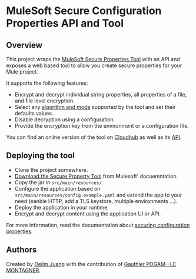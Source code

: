 # MuleSoft Secure Configuration Properties API and Tool

## Overview

This project wraps the [MuleSoft Secure Properties Tool](https://docs.mulesoft.com/mule-runtime/latest/secure-configuration-properties#secure_props_tool) with an API and exposes a web based tool to allow you create secure properties for your Mule project.

It supports the following features:
- Encrypt and decrypt individual string properties, all properties of a file, and file level encryption.
- Select any [algorithm and mode](https://docs.mulesoft.com/mule-runtime/latest/secure-configuration-properties#supported_crypto) supported by the tool and set their defaults values.
- Disable decryption using a configuration.
- Provide the encryption key from the environment or a configuration file. 

You can find an online version of the tool on [Cloudhub](https://secure-properties-api.us-e1.cloudhub.io/) as well as its [API](https://secure-properties-api.us-e1.cloudhub.io/console).

## Deploying the tool

- Clone the project somewhere.
- [Download the Secure Property Tool](https://docs.mulesoft.com/mule-runtime/latest/secure-configuration-properties#secure_props_tool) from Mulesoft' docuemntation.
- Copy the jar in `src/main/resources/`.
- Configure the application based on `src/main/resources/config.example.yaml` and extend the app to your need (eanble HTTP, add a TLS keystore, multiple environments ...).
- Deploy the application in your runtime.
- Encrypt and decrypt content using the application UI or API.

For more information, read the documentation about [securing configuration properties](https://docs.mulesoft.com/mule-runtime/latest/secure-configuration-properties).

## Authors

Created by [Dejim Juang](https://github.com/djuang1) with the contribution of [Gauthier POGAM--LE MONTAGNER](https://github.com/GauthierPLM).
